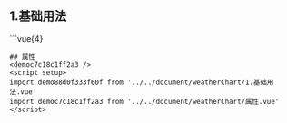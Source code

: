 ## 1.基础用法
<demo88d0f333f60f />
```vue{4}
<template>
    <weather-chart ref="chartRef" v-bind="chartOption"></weather-chart>
</template>
<script setup>
import { ref, onMounted } from 'vue';

const chartRef = ref();

const chartOption = {
    icons: [
        'http://cn.vitejs.dev/logo-with-shadow.png',
        'http://v2.cn.vuejs.org/images/logo.svg',
        'http://sponsors.vuejs.org/images/chrome_frameworks_fund.png'
    ],
    dates: ['今天\n03/25', '明天\n03/26', '周三\n03/27', '周四\n03/28', '周五\n03/29', '周六\n03/30', '周日\n03/31', '周一\n04/01', '周二\n04/02'],
    temperature: [[7, 18], [12, 24], [15, 26], [13, 22], [15, 24], [11, 27], [13, 25], [11, 27], [13, 25]]
};

onMounted(() => {
    chartRef?.value?.renderChart();
});
</script>
<style lang="scss" scoped>
.zrx-chart {
    width: 859px;
    height: 402px;
    background-color: black;
}
</style>

```
## 属性
<democ7c18c1ff2a3 />
<script setup>
import demo88d0f333f60f from '../../document/weatherChart/1.基础用法.vue'
import democ7c18c1ff2a3 from '../../document/weatherChart/属性.vue'
</script>